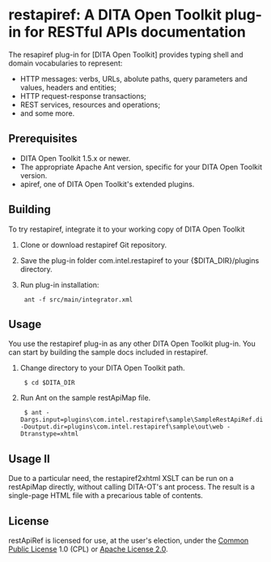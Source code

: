 restapiref:  A DITA Open Toolkit plug-in for RESTful APIs documentation
=================

The resapiref plug-in for [DITA Open Toolkit] provides typing shell and domain vocabularies to represent:

* HTTP messages: verbs, URLs, abolute paths, query parameters and values, headers and entities;
* HTTP request-response transactions;
* REST services, resources and operations;
* and some more.


Prerequisites
-------------
* DITA Open Toolkit 1.5.x or newer. 
* The appropriate Apache Ant version, specific for your DITA Open Toolkit version.
* apiref, one of DITA Open Toolkit's extended plugins.


Building
--------
To try restapiref, integrate it to your working copy of DITA Open Toolkit

1. Clone or download restapiref Git repository.
2. Save the plug-in folder com.intel.restapiref to your {\$DITA_DIR}/plugins directory.
3. Run plug-in installation:

        ant -f src/main/integrator.xml


Usage
-----
You use the restapiref plug-in as any other DITA Open Toolkit plug-in. You can start by building the sample docs included in restapiref.

1. Change directory to your DITA Open Toolkit path.

		$ cd $DITA_DIR

2. Run Ant on the sample restApiMap file.

	
		$ ant -Dargs.input=plugins\com.intel.restapiref\sample\SampleRestApiRef.ditamap -Doutput.dir=plugins\com.intel.restapiref\sample\out\web -Dtranstype=xhtml


Usage II
--------
Due to a particular need, the restapiref2xhtml XSLT can be run on a restApiMap directly, without calling DITA-OT's ant process. The result is a single-page HTML file with a precarious table of contents.

License
-------
restApiRef is licensed for use, at the user's election, under the [Common Public License](http://www.opensource.org/licenses/cpl1.0.php) 1.0 (CPL) or [Apache License 2.0](http://www.apache.org/licenses/LICENSE-2.0).
